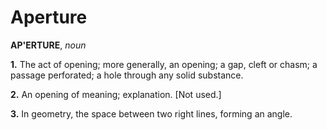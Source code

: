 # Aperture

**AP'ERTURE**, _noun_

**1.** The act of opening; more generally, an opening; a gap, cleft or chasm; a passage perforated; a hole through any solid substance.

**2.** An opening of meaning; explanation. \[Not used.\]

**3.** In geometry, the space between two right lines, forming an angle.